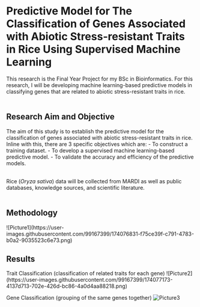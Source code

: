 # Predictive Model for The Classification of Genes Associated with Abiotic Stress-resistant Traits in Rice Using Supervised Machine Learning
This research is the Final Year Project for my BSc in Bioinformatics. For this research, I will be developing machine learning-based predictive models in classifying genes that are related to abiotic stress-resistant traits in rice.<br/><br/>

<h2>Research Aim and Objective</h2>
The aim of this study is to establish the predictive model for the classification of genes associated with abiotic stress-resistant traits in rice. Inline with this, there are 3 specific objectives which are:
- To construct a training dataset.
- To develop a supervised machine learning-based predictive model.
- To validate the accuracy and efficiency of the predictive models.<br/><br/>

Rice (*Oryza sativa*) data will be collected from MARDI as well as public databases, knowledge sources, and scientific literature.<br/><br/>

<h2>Methodology</h2>
![Picture1](https://user-images.githubusercontent.com/99167399/174076831-f75ce39f-c791-4783-b0a2-9035523c6e73.png)

<h2>Results</h2>
Trait Classification (classification of related traits for each gene)
![Picture2](https://user-images.githubusercontent.com/99167399/174077173-4137d713-702e-426d-bc86-4a0d4aa88218.png)

Gene Classification (grouping of the same genes together)
![Picture3](https://user-images.githubusercontent.com/99167399/174077239-a43cc302-37e5-4f60-854f-f94fc8486474.png)
